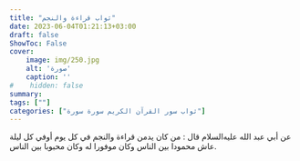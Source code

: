 ```yaml
---
title: "ثواب قراءة والنجم"
date: 2023-06-04T01:21:13+03:00
draft: false
ShowToc: False
cover:
    image: img/250.jpg
    alt: 'صورة'
    caption: ''
#    hidden: false
summary: 
tags: [""]
categories: ["ثواب سور القرآن الكريم سورة سورة"]
---
```

عن أبي
عبد الله عليه‌السلام قال : من كان يدمن قراءة والنجم في كل يوم أوفي كل ليلة
عاش محمودا بين الناس وكان موفورا له وكان محبوبا بين الناس.

